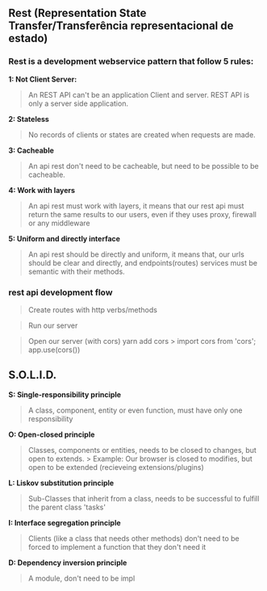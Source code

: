 ## Rest (Representation State Transfer/Transferência representacional de estado)

### Rest is a development webservice pattern that follow 5 rules:
**1: Not Client Server:**
>	An REST API can't be an application Client and server. REST API is only a server side application.

**2: Stateless**
>	No records of clients or states are created when requests are made.

**3: Cacheable**
>	An api rest don't need to be cacheable, but need to be possible to be cacheable.

**4: Work with layers**
>	An api rest must work with layers, it means that our rest api must return the same results to our users, even if they uses proxy, firewall or any middleware

**5: Uniform and directly interface**
>	An api rest should be directly and uniform, it means that, our urls should be clear and directly, and endpoints(routes) services must be semantic with their methods.

### rest api development flow
>	Create routes with http verbs/methods

>	Run our server

>	Open our server (with cors)
>		yarn add cors > import cors from 'cors'; app.use(cors())

## S.O.L.I.D.
**S: Single-responsibility principle**
>	A class, component, entity or even function, must have only one responsibility


**O: Open-closed principle**
>	Classes, components or entities, needs to be closed to changes, but open to extends.
	>	Example: Our browser is closed to modifies, but open to be extended (recieveing extensions/plugins)

**L: Liskov substitution principle**
>	Sub-Classes that inherit from a class, needs to be successful to fulfill the parent class 'tasks'

**I: Interface segregation principle**
>	Clients (like a class that needs other methods) don't need to be forced to implement a function that they don't need it

**D: Dependency inversion principle**
>	A module, don't need to be impl